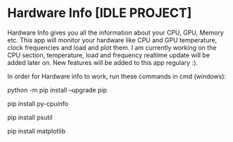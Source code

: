 # Hardware Info [IDLE PROJECT]
Hardware Info gives you all the information about your CPU, GPU, Memory etc. This app will monitor your hardware like CPU and GPU temperature, clock frequencies and load and plot them.
I am currently working on the CPU section, temperature, load and frequency realtime update will be added later on.
New features will be added to this app regulary :).

In order for Hardware info to work, run these commands in cmd (windows):

python -m pip install –upgrade pip

pip install py-cpuinfo

pip install psutil

pip install matplotlib 

